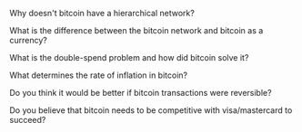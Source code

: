 Why doesn't bitcoin have a hierarchical network?

What is the difference between the bitcoin network and bitcoin as a currency?

What is the double-spend problem and how did bitcoin solve it?

What determines the rate of inflation in bitcoin?

Do you think it would be better if bitcoin transactions were reversible?

Do you believe that bitcoin needs to be competitive with visa/mastercard to succeed?
